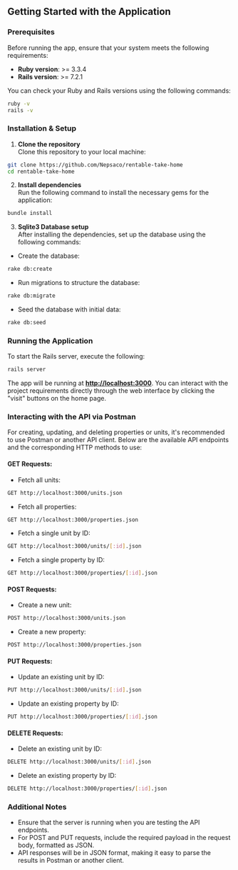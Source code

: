 ## Getting Started with the Application

### Prerequisites
Before running the app, ensure that your system meets the following requirements:

- **Ruby version**: >= 3.3.4
- **Rails version**: >= 7.2.1

You can check your Ruby and Rails versions using the following commands:

```bash
ruby -v
rails -v
```

### Installation & Setup

1. **Clone the repository**  
Clone this repository to your local machine:

```bash
git clone https://github.com/Nepsaco/rentable-take-home
cd rentable-take-home
```

2. **Install dependencies**  
Run the following command to install the necessary gems for the application:

```bash
bundle install
```

3. **Sqlite3 Database setup**  
After installing the dependencies, set up the database using the following commands:

- Create the database:

```bash
rake db:create
```

- Run migrations to structure the database:

```bash
rake db:migrate
```

- Seed the database with initial data:

```bash
rake db:seed
```

### Running the Application

To start the Rails server, execute the following:

```bash
rails server
```

The app will be running at **[http://localhost:3000](http://localhost:3000)**. You can interact with the project requirements directly through the web interface by clicking the "visit" buttons on the home page.

### Interacting with the API via Postman

For creating, updating, and deleting properties or units, it's recommended to use Postman or another API client. Below are the available API endpoints and the corresponding HTTP methods to use:

#### GET Requests:
- Fetch all units:

```bash
GET http://localhost:3000/units.json
```

- Fetch all properties:

```bash
GET http://localhost:3000/properties.json
```

- Fetch a single unit by ID:

```bash
GET http://localhost:3000/units/[:id].json
```

- Fetch a single property by ID:

```bash
GET http://localhost:3000/properties/[:id].json
```

#### POST Requests:
- Create a new unit:

```bash
POST http://localhost:3000/units.json
```

- Create a new property:

```bash
POST http://localhost:3000/properties.json
```

#### PUT Requests:
- Update an existing unit by ID:

```bash
PUT http://localhost:3000/units/[:id].json
```

- Update an existing property by ID:

```bash
PUT http://localhost:3000/properties/[:id].json
```

#### DELETE Requests:
- Delete an existing unit by ID:

```bash
DELETE http://localhost:3000/units/[:id].json
```

- Delete an existing property by ID:

```bash
DELETE http://localhost:3000/properties/[:id].json
```

### Additional Notes

- Ensure that the server is running when you are testing the API endpoints.
- For POST and PUT requests, include the required payload in the request body, formatted as JSON.
- API responses will be in JSON format, making it easy to parse the results in Postman or another client.
